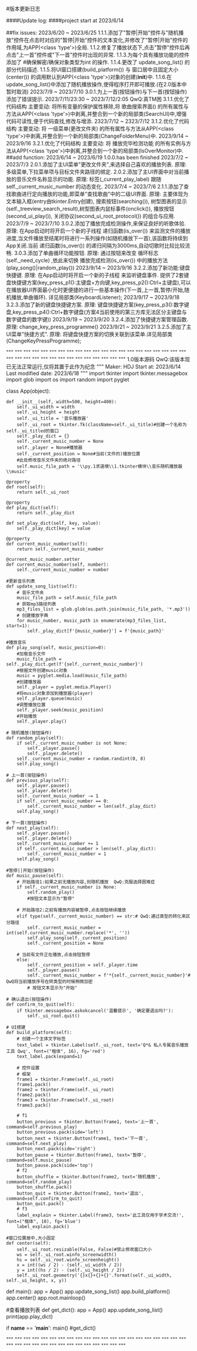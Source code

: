 #版本更新日志

####Update log:
####project start at 2023/6/14

##fix issues:
    2023/6/20 ~ 2023/6/25
      1.1.1.添加了"暂停|开始"控件与"随机播放"控件在点击时对应的"暂停|开始"控件的文本变化,并修改了"暂停|开始"控件的作用域,为APP(<class 'type'>)全局.
      1.1.2.修复了播放状态下,点击"暂停"控件后再点击"上一首"控件或"下一首"控件时出现的异常.
      1.1.3.为每个具有播放功能的控件添加了 #确保解密/确保对象类型为int 的操作.
      1.1.4.更改了 update_song_list() 的部分代码描述.
      1.1.5.将UI窗口搭建(build_platform()) 与 窗口居中且固定大小(center()) 的调用默认到APP(<class 'type'>)对象的创建(__init__)中.
      1.1.6.在update_song_list()中添加了随机播放操作,使得程序打开即可播放.(在2.0版本中暂时取消)
    2023/7/9 ~ 2023/7/10
      3.0.1.为上一首(按钮操作)与下一首(按钮操作)添加了错误提示.
    2023/7/11/23:30 ~ 2023/7/12/2:05  QwQ:真TM困
      3.1.1.优化了代码结构
      主要变动: 将所有变量的保护属性移除,将 歌曲搜索界面() 的所有属性与方法从APP(<class 'type'>)中剥离,并整合到一个新的局部类(SearchUI)中,增强代码可读性,便于代码查找,修改与增添.
    2323/7/12 ~ 2323/7/12
      3.1.2.优化了代码结构
      主要变动: 将 一级菜单(更改文件夹) 的所有属性与方法从APP(<class 'type'>)中剥离,并整合到一个新的局部类(ChangeFolderMenu)中.
    2023/9/14 ~ 2023/9/16
      3.2.1.优化了代码结构
      主要变动: 将 播放完毕检测功能 的所有实例与方法从APP(<class 'type'>)中剥离,并整合到一个新的局部类(IsOverMonitor)中.
##add function:
    2023/6/14 ~ 2023/6/19
      1.0.0.has been finished
    2023/7/2 ~ 2023/7/3
      2.0.1.添加了主UI菜单"更改文件夹",来选择自己喜欢的播放列表.
            原理: 多级菜单,下拉菜单项与目标文件夹路径的绑定.
      2.0.2.添加了主UI界面中对当前播放的音乐文件名称显示的功能.
            原理: 标签(_current_play_label) 跟随 self._current_music_number 的动态变化.
    2023/7/4 ~ 2023/7/6
      2.1.1.添加了查找歌曲进行定向播放的功能,即菜单"查找歌曲"中的二级UI界面.
            原理: 主要体现为 文本输入框(entry由tkinter.Entry创建), 搜索按钮(searching()), 树型图表的显示(self._treeview_search_result),树型图表内鼠标事件(onclick()), 播放按钮(second_ui_play()), 关闭协议(second_ui_root_protocol()) 的组合与应用.
    2023/7/9 ~ 2023/7/10
      3.0.2.添加了播放完成检测操作,来保证良好的听歌体验.
            原理: 在App启动时将开启一个新的子线程 递归函数(is_over()) 来监测文件的播放进度,当文件播放至结尾时将进行一系列操作(如随机播放下一首),该函数将持续到App关闭.当前 递归函数(is_over()) 的递归间隔为3000ms,自动切歌时比较比较流畅.
      3.0.3.添加了单曲循环功能按钮.
            原理: 通过按钮来改变 循环标志(self._need_cycle) ,依此来切换 播放完成检测(is_over()) 中的播放方法(play_song()|random_play())
    2023/9/14 ~ 2023/9/16
      3.2.2.添加了新功能:键盘快捷键.
            原理: 在App启动时将开启一个新的子线程 来监听键盘事件.
                提供了2套键盘快捷键方案(key_press_p1():主键盘+方向键,key_press_p2():Ctrl+主键盘),可以在播放器UI界面最小化时更便捷的进行一些基本操作(下一首,上一首,暂停/开始,随机播放,单曲循环).
                详见局部类(KeyboardListener);
    2023/9/17 ~ 2023/9/18
      3.2.3.添加了新的键盘快捷键方案.
            原理: 键盘快捷键方案(key_press_p3():数字键盘,key_press_p4():Ctrl+数字键盘(方案4当前使用的第三方库无法区分主键盘与数字键盘的数字键))
    2023/9/19 ~ 2023/9/20
      3.2.4.添加了快捷键方案管理函数.
            原理: change_key_press_programme()
    2023/9/21 ~ 2023/9/21
      3.2.5.添加了主UI菜单"快捷方式".
            原理: 将键盘快捷方案的切换关联到该菜单.详见局部类(ChangeKeyPressProgramme);



""" """ """ """ """ """ """ """ """ """ """ """ """ """ """ """ """ """ """ """ """ """ """ """ """ """ """ """ """ """ """ """ """ """ """
1.0版本源码 QwQ:该版本现已无法正常运行,仅将其置于此作为纪念
"""
Maker: HDJ
Start at: 2023/6/14
Last modified date: 2023/6/18
"""
import tkinter
import tkinter.messagebox
import glob
import os
import random
import pyglet


class App(object):

    def __init__(self, width=500, height=400):
        self._ui_width = width
        self._ui_height = height
        self._ui_title = '音乐播放器'
        self._ui_root = tkinter.Tk(className=self._ui_title)#创建一个名称为self._ui_titled的窗口
        self._play_dict = {}
        self._current_music_number = None
        self._player = None#播放器
        self._current_position = None#当前(文件的)播放位置
        #此处修改音乐文件夹的绝对路径
        self.music_file_path = '\\py.1求道境\\1.tkinter模块\\音乐随机播放器\\music'

    @property
    def root(self):
        return self._ui_root

    @property
    def play_dict(self):
        return self._play_dict

    def set_play_dict(self, key, value):
        self._play_dict[key] = value

    @property
    def current_music_number(self):
        return self._current_music_number

    @current_music_number.setter
    def current_music_number(self, number):
        self._current_music_number = number

    #更新音乐列表
    def update_song_list(self):
        # 音乐文件夹
        music_file_path = self.music_file_path
        # 获取mp3路径列表
        mp3_files_list = glob.glob(os.path.join(music_file_path, '*.mp3'))
        # 创建播放字典
        for music_number, music_path in enumerate(mp3_files_list, start=1):
            self._play_dict[f'{music_number}'] = f'{music_path}'

    #播放音乐
    def play_song(self, music_position=0):
        #加载音乐文件
        music_file_path = self._play_dict.get(f'{self._current_music_number}')
        #根据文件创建music对象
        music = pyglet.media.load(music_file_path)
        #创建播放器
        self._player = pyglet.media.Player()
        #将music对象添加到播放器(player)
        self._player.queue(music)
        #调整播放位置
        self._player.seek(music_position)
        #开始播放
        self._player.play()

    # 随机播放(按钮操作)
    def random_play(self):
        if self._current_music_number is not None:
            self._player.pause()
            self._player.delete()
        self._current_music_number = random.randint(0, 8)
        self.play_song()

    # 上一首(按钮操作)
    def previous_play(self):
        self._player.pause()
        self._player.delete()
        self._current_music_number -= 1
        if self._current_music_number == 0:
            self._current_music_number = len(self._play_dict)
        self.play_song()

    # 下一首(按钮操作)
    def next_play(self):
        self._player.pause()
        self._player.delete()
        self._current_music_number += 1
        if self._current_music_number > len(self._play_dict):
            self._current_music_number = 1
        self.play_song()

    #暂停||开始(按钮操作)
    def music_pause(self):
        # 开始路径1:如果之前无播放内容,则随机播放  QwQ:克服选择困难症
        if self._current_music_number is None:
            self.random_play()
            #按钮文本显示为"暂停"

        # 开始路径2:之前有播放内容被暂停,点击按钮继续播放
        elif type(self._current_music_number) == str:# QwQ:通过类型的转化来区分路径
            self._current_music_number = int(self.current_music_number.replace('*', ''))
            self.play_song(self._current_position)
            self._current_position = None

        # 当前有文件正在播放,点击按钮暂停
        else:
            self._current_position = self._player.time
            self._player.pause()
            self._current_music_number = f'*{self._current_music_number}'# QwQ将当前播放序号在转类型的时候稍微加密
            # 按钮文本显示为"开始"

    # 确认退出(按钮操作)
    def confirm_to_quit(self):
        if tkinter.messagebox.askokcancel('温馨提示', '确定要退出吗?'):
            self._ui_root.quit()

    # UI搭建
    def build_platform(self):
        # 创建一个主体文字标签
        text_label = tkinter.Label(self._ui_root, text='Q*& 私人专属音乐播放工具 Qwq', font=("楷体", 16), fg='red')
        text_label.pack(expand=1)

        # 控件设置
        # 框架
        frame1 = tkinter.Frame(self._ui_root)
        frame1.pack()
        frame2 = tkinter.Frame(self._ui_root)
        frame2.pack()
        frame3 = tkinter.Frame(self._ui_root)
        frame3.pack()

        # f1
        button_previous = tkinter.Button(frame1, text='上一首', command=self.previous_play)
        button_previous.pack(side='left')
        button_next = tkinter.Button(frame1, text='下一首', command=self.next_play)
        button_next.pack(side='right')
        button_pause = tkinter.Button(frame1, text='暂停', command=self.music_pause)
        button_pause.pack(side='top')
        # f2
        button_shuffle = tkinter.Button(frame2, text='随机播放', command=self.random_play)
        button_shuffle.pack()
        button_quit = tkinter.Button(frame2, text='退出', command=self.confirm_to_quit)
        button_quit.pack()
        # f3
        label_explain = tkinter.Label(frame3, text='此工具仅用于学术交流!', font=("楷体", 10), fg='blue')
        label_explain.pack()

    #窗口位置居中,大小固定
    def center(self):
        self._ui_root.resizable(False, False)#禁止修改窗口大小
        ws = self._ui_root.winfo_screenwidth()
        hs = self._ui_root.winfo_screenheight()
        x = int((ws / 2) - (self._ui_width / 2))
        y = int((hs / 2) - (self._ui_height / 2))
        self._ui_root.geometry('{}x{}+{}+{}'.format(self._ui_width, self._ui_height, x, y))


def main():
    app = App()
    app.update_song_list()
    app.build_platform()
    app.center()
    app.root.mainloop()


#查看播放列表
def get_dict():
    app = App()
    app.update_song_list()
    print(app.play_dict)


if __name__ == '__main__':
    main()
    #get_dict()

""" """ """ """ """ """ """ """ """ """ """ """ """ """ """ """ """ """ """ """ """ """ """ """ """ """ """ """ """ """ """ """ """ """ """

